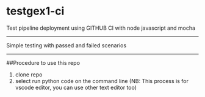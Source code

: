 # testgex1-ci
Test pipeline deployment using GITHUB CI with node javascript and mocha

********************
Simple testing with passed and failed scenarios 

********************
##Procedure to use this repo

1. clone repo
2. select run python code on the command line 
(NB: This process is for vscode editor, you can use other text editor too)
